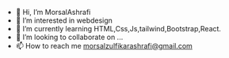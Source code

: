 - 👋 Hi, I’m MorsalAshrafi
- 👀 I’m interested in webdesign
- 🌱 I’m currently learning HTML,Css,Js,tailwind,Bootstrap,React.
- 💞️ I’m looking to collaborate on ...
- 📫 How to reach me  morsalzulfikarashrafi@gmail.com

<!---
morsalashrafi/morsalashrafi is a ✨ special ✨ repository because its `README.md` (this file) appears on your GitHub profile.
You can click the Preview link to take a look at your changes.
--->
